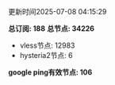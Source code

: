 更新时间2025-07-08 04:15:29

**总订阅: 188**
**总节点: 34226**
- vless节点: 12983
- hysteria2节点: 6

**google ping有效节点: 106**
